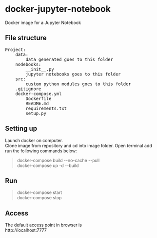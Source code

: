 # docker-jupyter-notebook
Docker image for a Jupyter Notebook <br >

## File structure
<pre>
Project:
    data:
        data generated goes to this folder
    nodebooks:
        __init__.py
        jupyter notebooks goes to this folder
    src:
        custom python modules goes to this folder
    .gitignore
    docker-compose.yml
        Dockerfile
        README.md
        requirements.txt
        setup.py
</pre>
## Setting up
Launch docker on computer.<br >
Clone image from repository and cd into image folder. Open terminal add run the following commands below: 
 > docker-compose build --no-cache --pull <br >
 > docker-compose up -d --build <br >

## Run
 > docker-compose start <br >
 > docker-compose stop <br >
## Access
The default access point in browser is <br >
http://localhost:7777 <br >
